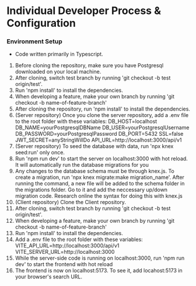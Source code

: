 # Individual Developer Process & Configuration

### Environment Setup
- Code written primarily in Typescript.
1. Before cloning the repository, make sure you have Postgresql downloaded on your local machine.
2. After cloning, switch test branch by running 'git checkout -b test origin/test'.
3. Run 'npm install' to install the dependencies.
4. When developing a feature, make your own branch by running 'git checkout -b name-of-feature-branch'
5. After cloning the repository, run 'npm install' to install the dependencies.
6. (Server repository) Once you clone the server repository, add a .env file to the root folder with these variables:
    DB_HOST=localhost
    DB_NAME=yourPostgresqlDBName
    DB_USER=yourPostgresqlUsername
    DB_PASSWORD=yourPostgresqlPassword
    DB_PORT=5432
    SSL=false
    JWT_SECRET=anyStringWillDo
    API_URL=http://localhost:3000/api/v1
7. (Server repository) To seed the database with data, run 'npx knex seed:run' only once.
8. Run 'npm run dev' to start the server on localhost:3000 with hot reload. It will automatically run the database migrations for you
9. Any changes to the database schema must be through knex.js. To create a migration, run 'npx knex migrate:make migration_name'.
   After running the command, a new file will be added to the schema folder in the migrations folder. Go to it and add the neccessary up/down migration code. Research online the syntax for doing this with knex.js
10. (Client repository) Clone the Client repository.
11. After cloning, switch test branch by running 'git checkout -b test origin/test'.
12. When developing a feature, make your own branch by running 'git checkout -b name-of-feature-branch'
13. Run 'npm install' to install the dependencies.
14. Add a .env file to the root folder with these variables:
    VITE_API_URL=http://localhost:3000/api/v1
    VITE_SERVER_URL=http://localhost:3000
15. While the server-side code is running on localhost:3000, run 'npm run dev' to start the frontend with hot reload
16. The frontend is now on localhost:5173. To see it, add locahost:5173 in your browser's search URL.